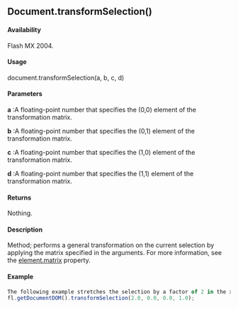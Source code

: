 ## Document.transformSelection()

#### Availability

Flash MX 2004.

#### Usage

document.transformSelection(a, b, c, d)

#### Parameters

**a** :A floating-point number that specifies the (0,0) element of the transformation matrix.

**b** :A floating-point number that specifies the (0,1) element of the transformation matrix.

**c** :A floating-point number that specifies the (1,0) element of the transformation matrix.

**d** :A floating-point number that specifies the (1,1) element of the transformation matrix.

#### Returns

Nothing.

#### Description

Method; performs a general transformation on the current selection by applying the matrix specified in the arguments. For more information, see the [element.matrix](../Element_object/elemen10.md) property.

#### Example

```javascript
The following example stretches the selection by a factor of 2 in the x direction:
fl.getDocumentDOM().transformSelection(2.0, 0.0, 0.0, 1.0);

```
